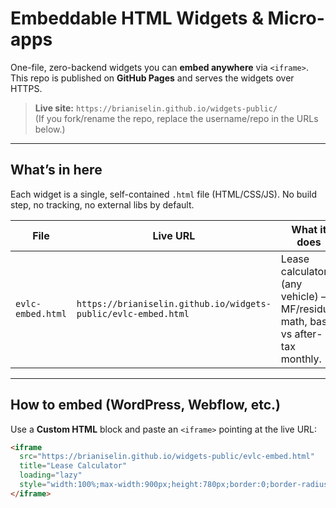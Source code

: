 # Embeddable HTML Widgets & Micro-apps

One-file, zero-backend widgets you can **embed anywhere** via `<iframe>`.  
This repo is published on **GitHub Pages** and serves the widgets over HTTPS.

> **Live site:** `https://brianiselin.github.io/widgets-public/`  
> (If you fork/rename the repo, replace the username/repo in the URLs below.)

---

## What’s in here

Each widget is a single, self-contained `.html` file (HTML/CSS/JS). No build step, no tracking, no external libs by default.

| File | Live URL | What it does |
|---|---|---|
| `evlc-embed.html` | `https://brianiselin.github.io/widgets-public/evlc-embed.html` | Lease calculator (any vehicle) — MF/residual math, base vs after-tax monthly. |

---

## How to embed (WordPress, Webflow, etc.)

Use a **Custom HTML** block and paste an `<iframe>` pointing at the live URL:

```html
<iframe
  src="https://brianiselin.github.io/widgets-public/evlc-embed.html"
  title="Lease Calculator"
  loading="lazy"
  style="width:100%;max-width:900px;height:780px;border:0;border-radius:16px;box-shadow:0 6px 24px rgba(0,0,0,.06)">
</iframe>
